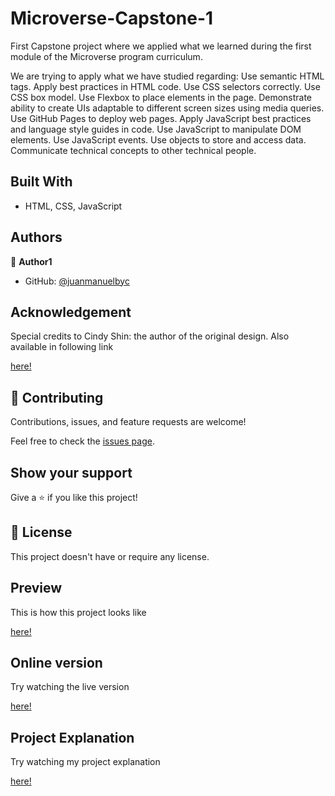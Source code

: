 # Microverse-Capstone-1

First Capstone project where we applied what we learned during the first module of the Microverse program curriculum.

We are trying to apply what we have studied regarding:
Use semantic HTML tags.
Apply best practices in HTML code.
Use CSS selectors correctly.
Use CSS box model.
Use Flexbox to place elements in the page.
Demonstrate ability to create UIs adaptable to different screen sizes using media queries.
Use GitHub Pages to deploy web pages.
Apply JavaScript best practices and language style guides in code.
Use JavaScript to manipulate DOM elements.
Use JavaScript events.
Use objects to store and access data.
Communicate technical concepts to other technical people.


## Built With

- HTML, CSS, JavaScript

## Authors

👤 **Author1**

- GitHub: [@juanmanuelbyc](https://github.com/juanmanuelbyc)



## Acknowledgement

Special credits to Cindy Shin: the author of the original design. Also available in following link

[here!](https://www.behance.net/gallery/29845175/CC-Global-Summit-2015)



## 🤝 Contributing

Contributions, issues, and feature requests are welcome!

Feel free to check the [issues page](https://github.com/juanmanuelbyc/Capstone1/issues).

## Show your support

Give a ⭐️ if you like this project!


## 📝 License

This project doesn't have or require any license.

## Preview

This is how this project looks like

[here!](images/screenshot.jpg)

## Online version

Try watching the live version

[here!](https://juanmanuelbyc.github.io/Capstone1/)

## Project Explanation

Try watching my project explanation

[here!](https://www.loom.com/share/0e033ade075547f9870c93cfc3c28555)
